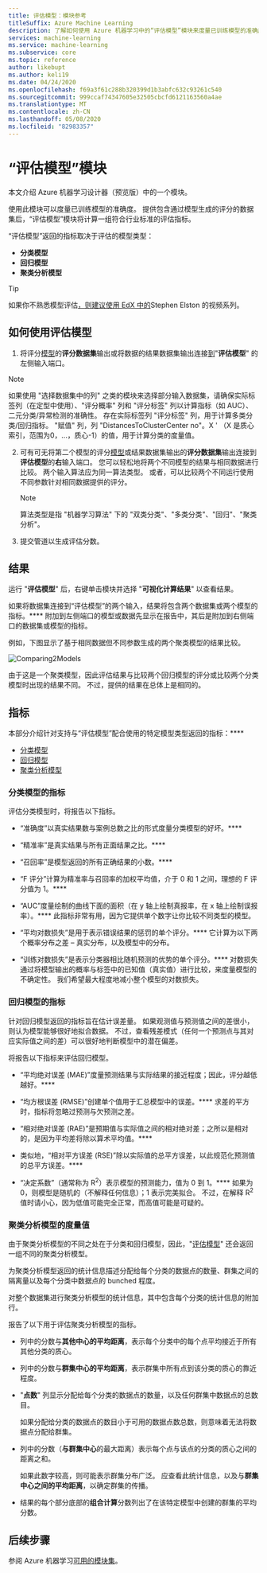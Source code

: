 ```yaml
---
title: 评估模型：模块参考
titleSuffix: Azure Machine Learning
description: 了解如何使用 Azure 机器学习中的“评估模型”模块来度量已训练模型的准确度。
services: machine-learning
ms.service: machine-learning
ms.subservice: core
ms.topic: reference
author: likebupt
ms.author: keli19
ms.date: 04/24/2020
ms.openlocfilehash: f69a3f61c288b320399d1b3abfc632c93261c540
ms.sourcegitcommit: 999ccaf74347605e32505cbcfd6121163560a4ae
ms.translationtype: MT
ms.contentlocale: zh-CN
ms.lasthandoff: 05/08/2020
ms.locfileid: "82983357"
---
```

# <a name="evaluate-model-module"></a>“评估模型”模块

本文介绍 Azure 机器学习设计器（预览版）中的一个模块。

使用此模块可以度量已训练模型的准确度。 提供包含通过模型生成的评分的数据集后，“评估模型”模块将计算一组符合行业标准的评估指标。 
  
 “评估模型”返回的指标取决于评估的模型类型：   
  
-   **分类模型**    
-   **回归模型**  
-   **聚类分析模型**  


> [!TIP]
> 如果你不熟悉模型评估[，则建议使用 EdX 中的](https://blogs.technet.microsoft.com/machinelearning/2015/09/08/new-edx-course-data-science-machine-learning-essentials/)Stephen Elston 的视频系列。 


## <a name="how-to-use-evaluate-model"></a>如何使用评估模型
1. 将评分[模型](./score-model.md)的**评分数据集**输出或将数据的结果数据集输出连接[到](./assign-data-to-clusters.md)"**评估模型**" 的左侧输入端口。 
  > [!NOTE] 
  > 如果使用 "选择数据集中的列" 之类的模块来选择部分输入数据集，请确保实际标签列（在定型中使用）、"评分概率" 列和 "评分标签" 列以计算指标（如 AUC）、二元分类/异常检测的准确性。
  > 存在实际标签列 "评分标签" 列，用于计算多类分类/回归指标。
  > "赋值" 列，列 "DistancesToClusterCenter no"。X ' （X 是质心索引，范围为0，...，质心-1）的值，用于计算分类的度量值。

2. 可有可无将第二个模型的评分[模型](./score-model.md)或结果数据集输出的**评分数据集**输出连接到**评估模型**的**右**输入端口。 您可以轻松地将两个不同模型的结果与相同数据进行比较。 两个输入算法应为同一算法类型。 或者，可以比较两个不同运行使用不同参数针对相同数据提供的评分。

    > [!NOTE]
    > 算法类型是指 "机器学习算法" 下的 "双类分类"、"多类分类"、"回归"、"聚类分析"。 

3. 提交管道以生成评估分数。

## <a name="results"></a>结果

运行 "**评估模型**" 后，右键单击模块并选择 "**可视化计算结果**" 以查看结果。

如果将数据集连接到“评估模型”的两个输入，结果将包含两个数据集或两个模型的指标。****
附加到左侧端口的模型或数据先显示在报告中，其后是附加到右侧端口的数据集或模型的指标。  

例如，下图显示了基于相同数据但不同参数生成的两个聚类模型的结果比较。  

![Comparing2Models](media/module/evaluate-2-models.png)  

由于这是一个聚类模型，因此评估结果与比较两个回归模型的评分或比较两个分类模型时出现的结果不同。 不过，提供的结果在总体上是相同的。 

## <a name="metrics"></a>指标

本部分介绍针对支持与“评估模型”配合使用的特定模型类型返回的指标：****

+ [分类模型](#metrics-for-classification-models)
+ [回归模型](#metrics-for-regression-models)
+ [聚类分析模型](#metrics-for-clustering-models)

### <a name="metrics-for-classification-models"></a> 分类模型的指标

评估分类模型时，将报告以下指标。
  
-   “准确度”以真实结果数与案例总数之比的形式度量分类模型的好坏。****  
  
-   “精准率”是真实结果与所有正面结果之比。****  
  
-   “召回率”是模型返回的所有正确结果的小数。****  
  
-   “F 评分”计算为精准率与召回率的加权平均值，介于 0 和 1 之间，理想的 F 评分值为 1。****  
  
-   “AUC”度量绘制的曲线下面的面积（在 y 轴上绘制真报率，在 x 轴上绘制误报率）。**** 此指标非常有用，因为它提供单个数字让你比较不同类型的模型。  
  
- “平均对数损失”是用于表示错误结果的惩罚的单个评分。**** 它计算为以下两个概率分布之差 – 真实分布，以及模型中的分布。  
  
- “训练对数损失”是表示分类器相比随机预测的优势的单个评分。**** 对数损失通过将模型输出的概率与标签中的已知值（真实值）进行比较，来度量模型的不确定性。 我们希望最大程度地减小整个模型的对数损失。

### <a name="metrics-for-regression-models"></a> 回归模型的指标
 
针对回归模型返回的指标旨在估计误差量。  如果观测值与预测值之间的差很小，则认为模型能够很好地拟合数据。 不过，查看残差模式（任何一个预测点与其对应实际值之间的差）可以很好地判断模型中的潜在偏差。  
  
 将报告以下指标来评估回归模型。
  
- “平均绝对误差 (MAE)”度量预测结果与实际结果的接近程度；因此，评分越低越好。****  
  
- “均方根误差 (RMSE)”创建单个值用于汇总模型中的误差。**** 求差的平方时，指标将忽略过预测与欠预测之差。  
  
- “相对绝对误差 (RAE)”是预期值与实际值之间的相对绝对差；之所以是相对的，是因为平均差将除以算术平均值。****  
  
- 类似地，“相对平方误差 (RSE)”除以实际值的总平方误差，以此规范化预测值的总平方误差。****  
  

  
- “决定系数”（通常称为 R<sup>2</sup>）表示模型的预测能力，值为 0 到 1。**** 如果为 0，则模型是随机的（不解释任何信息）；1 表示完美拟合。 不过，在解释 R<sup>2</sup> 值时请小心，因为低值可能完全正常，而高值可能是可疑的。

###  <a name="metrics-for-clustering-models"></a>聚类分析模型的度量值

由于聚类分析模型的不同之处在于分类和回归模型，因此，"[评估模型](evaluate-model.md)" 还会返回一组不同的聚类分析模型。  
  
 为聚类分析模型返回的统计信息描述分配给每个分类的数据点的数量、群集之间的隔离量以及每个分类中数据点的 bunched 程度。  
  
 对整个数据集进行聚类分析模型的统计信息，其中包含每个分类的统计信息的附加行。  
  
报告了以下用于评估聚类分析模型的指标。
    
-   列中的分数与**其他中心的平均距离**，表示每个分类中的每个点平均接近于所有其他分类的质心。   

-   列中的分数与**群集中心的平均距离**，表示群集中所有点到该分类的质心的靠近程度。  
  
-   "**点数**" 列显示分配给每个分类的数据点的数量，以及任何群集中数据点的总数目。  
  
     如果分配给分类的数据点的数目小于可用的数据点数总数，则意味着无法将数据点分配给群集。  
  
-   列中的分数（**与群集中心**的最大距离）表示每个点与该点的分类的质心之间的距离之和。  
  
     如果此数字较高，则可能表示群集分布广泛。 应查看此统计信息，以及与**群集中心之间的平均距离**，以确定群集的传播。   

-   结果的每个部分底部的**组合计算**分数列出了在该特定模型中创建的群集的平均分数。  
  

## <a name="next-steps"></a>后续步骤

参阅 Azure 机器学习[可用的模块集](module-reference.md)。 
